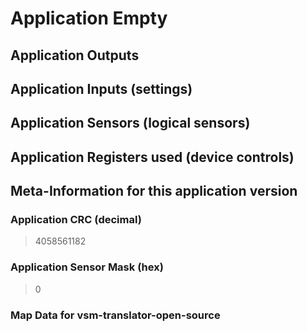 
# Application Empty


## Application Outputs


## Application Inputs (settings)


## Application Sensors (logical sensors)


## Application Registers used (device controls)


## Meta-Information for this application version



### Application CRC (decimal)

 > 4058561182

### Application Sensor Mask (hex)

 > 0

### Map Data for vsm-translator-open-source


